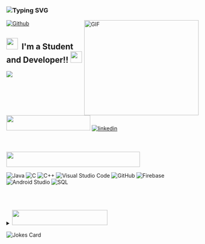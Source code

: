  ### ![Typing SVG](https://readme-typing-svg.herokuapp.com?font=Montserrat&color=edf4f7&vCenter=true&lines=Hey+👋,+I'm+Eishita+Gupta)

<img align="right" alt="GIF" width="300px" height="250px" src="https://github.com/eg7409/eg7409/blob/main/image.gif" />

<!-- ![Profile Views](https://komarev.com/ghpvc/?username=eg7409&color=brightgreen) -->
[![Github](https://img.shields.io/github/followers/eg7409?label=Follow&style=social)](https://github.com/eg7409)

## <img src="https://media.giphy.com/media/xUPGcdJJcjnSIjqFHi/giphy.gif" width="30px">&nbsp; I'm a Student and Developer!!  <img src="https://media.giphy.com/media/xUPGcdJJcjnSIjqFHi/giphy.gif" width="30px">




<img src="https://img.shields.io/badge/Computer%20Science%20%203rd%20Year%20-SRMIST, Chennai-brightgreen?style=for-the-badge&logo=one" />

<!-- ### Connect with me: -->
<br>
 <img height=40px width=220px src="https://img.shields.io/badge/Connect%20with%20me-black?&style=for-the-badge">


<a href="https://www.linkedin.com/in/eishita-gupta-31564b156/" target="_blank">
<img align = "right "src=https://img.shields.io/badge/linkedin-%231E77B5.svg?&style=for-the-badge&logo=linkedin&logoColor=white alt=linkedin style="margin-bottom: 5px;" />
</a>


<br>

<!-- ### Languages, Tools & Framework: -->
<br><br>
 <img height=40px width=350px src="https://img.shields.io/badge/Languages,%20Tools%20&%20Framework-black?&style=for-the-badge">


![Java](https://img.shields.io/badge/Java-brown?style=flat&logo=java&logoColor=white)
![C](https://img.shields.io/badge/-C-red?style=flat&logo=C&logoColor=A8B9CC)
![C++](https://img.shields.io/badge/-C++-05122A?style=flat&logo=C%2B%2B&logoColor=00599C)
![Visual Studio Code](https://img.shields.io/badge/-Visual%20Studio%20Code-blue?style=flat&logo=visual-studio-code&logoColor=white)
![GitHub](https://img.shields.io/badge/-GitHub-black?style=flat&logo=github)
![Firebase](https://img.shields.io/badge/Firebase-orange?style=flat&logo=firebase&logoColor=yellow)
![Android Studio](https://img.shields.io/badge/Android%20Studio-darkgreen?style=flat&logo=android-studio&logoColor=green)
![SQL](https://img.shields.io/badge/SQL-05122A?style=flat&logo=android-studio)

<!-- <img alt="Firebase" width="26px" src="https://raw.githubusercontent.com/github/explore/80688e429a7d4ef2fca1e82350fe8e3517d3494d/topics/firebase/firebase.png"/> -->
<!-- <img alt="Android Studio" width="26px" src="https://github.com/eg7409/eg7409/blob/main/android.png"/> -->





<br />
<br />

<br>


<details>
 
  <summary>
   <img width="250px" height="40px" src="https://img.shields.io/badge/My%20github%20stats-black?&style=for-the-badge&logo=github " />
      </summary>
  <br>
  <img align="left" src="https://github-readme-stats.vercel.app/api?username=eg7409&theme=radical&layout=compact&show_icons=true" alt="eg7409" /><br/>
  <img src="https://github-readme-stats.vercel.app/api/top-langs/?username=eg7409&theme=radical&layout=compact" alt="eg7409" /> 
  <img align="left" height="160" width="400" src="https://github-readme-streak-stats.herokuapp.com/?user=eg7409&show_icons=true&theme=tokyonight"/> 
<!--   <br> -->
  <img height="320" width="800" src="https://activity-graph.herokuapp.com/graph?username=eg7409&theme=react-dark"/>

</details>


  
<!--   <img align="left" src="https://github-readme-stats.vercel.app/api?username=eg7409&theme=tokyonight&layout=compact&show_icons=true" alt="eg7409" />
  <br/>
  <br><br>
 -->


<!--   <img align="left" height="160" width="400" src="https://github-readme-streak-stats.herokuapp.com/?user=eg7409&show_icons=true&theme=tokyonight"/> 
  <br>
  <img align="left" src="https://github-readme-stats.vercel.app/api/top-langs/?username=eg7409&theme=tokyonight&layout=compact&hide=html" alt="eg7409" />
  <br>
  <img height="320" width="800" src="https://activity-graph.herokuapp.com/graph?username=eg7409&theme=react-dark"/>  -->
    


[linkedin]: https://www.linkedin.com/in/eishita-gupta-31564b156/

![Jokes Card](https://readme-jokes.vercel.app/api)




<!-- ![Java](https://img.shields.io/badge/Java-05122A?style=flat&logo=java&logoColor=00599C)
![C](https://img.shields.io/badge/-C-05122A?style=flat&logo=C&logoColor=A8B9CC)
![C++](https://img.shields.io/badge/-C++-05122A?style=flat&logo=C%2B%2B&logoColor=00599C)
![Visual Studio Code](https://img.shields.io/badge/-Visual%20Studio%20Code-05122A?style=flat&logo=visual-studio-code&logoColor=007ACC)
![GitHub](https://img.shields.io/badge/-GitHub-05122A?style=flat&logo=github)
![Android Studio](https://img.shields.io/badge/Android%20Studio-05122A?style=flat&logo=android-studio&logoColor=00599C) -->
